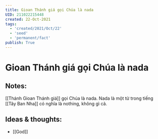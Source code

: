 ```yaml
---
title: Gioan Thánh giá gọi Chúa là nada
UID: 211022215448
created: 22-Oct-2021
tags:
  - 'created/2021/Oct/22'
  - 'seed'
  - 'permanent/fact'
publish: True
---
```

# Gioan Thánh giá gọi Chúa là nada

## Notes:
[[Thánh Gioan Thánh giá]] gọi Chúa là nada. Nada là một từ trong tiếng [[Tây Ban Nha]] có nghĩa là nothing, không gì cả.

## Ideas & thoughts:
- [[God]]


